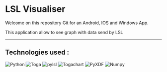 # LSL Visualiser
Welcome on this repository Git for an Android, IOS and Windows App.

This application allow to see graph with data send by LSL

____

## Technologies used :

![Python]
![Toga]
![pylsl]
![Togachart]
![PyXDF]
![Numpy]
  
<!-- MARKDOWN LINKS & IMAGES -->
<!-- https://www.markdownguide.org/basic-syntax/#reference-style-links -->
[Python]: https://img.shields.io/badge/python-3.11-red
[Toga]: https://img.shields.io/badge/Toga-0.3.1-orange
[pylsl]: https://img.shields.io/badge/PyLSL-1.16.1-orange
[Togachart]: https://img.shields.io/badge/Toga%20Chart-0.1.1-yellow
[PyXDF]: https://img.shields.io/badge/PyXDF-1.16.4-yellow
[Numpy]: https://img.shields.io/badge/Numpy-1.24.2-green
